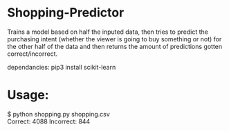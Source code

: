 # Shopping-Predictor
Trains a model based on half the inputed data, then tries to predict the purchasing intent (whether the viewer is going to buy something or not) for the other half of the data and then returns the amount of predictions gotten correct/incorrect.

dependancies:
pip3 install scikit-learn

# Usage:
$ python shopping.py shopping.csv  
Correct: 4088
Incorrect: 844
